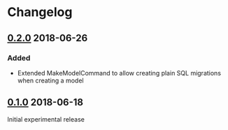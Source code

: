 # Changelog

## [0.2.0](https://github.com/pmatseykanets/laravel-sql-migrations/releases/tag/v0.2.0) 2018-06-26

### Added

- Extended MakeModelCommand to allow creating plain SQL migrations when creating a model

## [0.1.0](https://github.com/pmatseykanets/laravel-sql-migrations/releases/tag/v0.1.0) 2018-06-18

Initial experimental release
